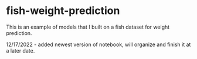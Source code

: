 # fish-weight-prediction
This is an example of models that I built on a fish dataset for weight prediction.

12/17/2022 - added newest version of notebook, will organize and finish it at a later date.
